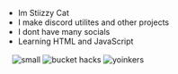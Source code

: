 - Im Stiizzy Cat
- I make discord utilites and other projects
- I dont have many socials
- Learning HTML and JavaScript 

ㅤ![small](https://user-images.githubusercontent.com/90114741/145103318-a87616ee-acf7-4334-8570-f3aae8a5b657.png) ![bucket hacks](https://user-images.githubusercontent.com/90114741/145106143-654701a3-1091-478e-85f4-5b4a3300b6f2.png) ![yoinkers](https://user-images.githubusercontent.com/90114741/145108119-4a59a0d8-9631-4f4b-82c8-e78b1cbcb7af.png)

